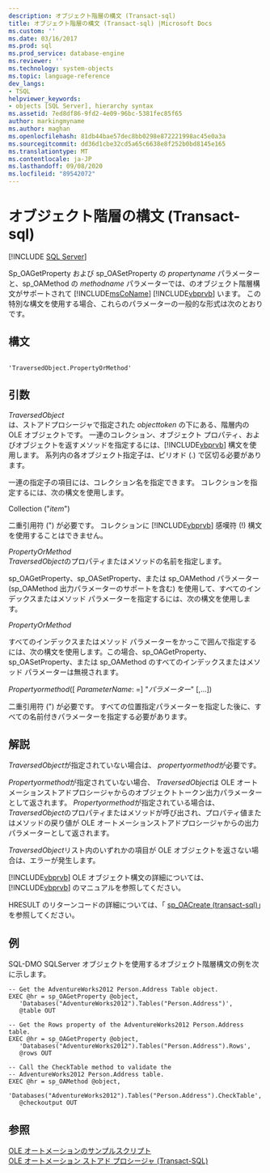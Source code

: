 ```yaml
---
description: オブジェクト階層の構文 (Transact-sql)
title: オブジェクト階層の構文 (Transact-sql) |Microsoft Docs
ms.custom: ''
ms.date: 03/16/2017
ms.prod: sql
ms.prod_service: database-engine
ms.reviewer: ''
ms.technology: system-objects
ms.topic: language-reference
dev_langs:
- TSQL
helpviewer_keywords:
- objects [SQL Server], hierarchy syntax
ms.assetid: 7ed8df86-9fd2-4e09-96bc-5381fec85f65
author: markingmyname
ms.author: maghan
ms.openlocfilehash: 81db44bae57dec8bb0298e872221998ac45e0a3a
ms.sourcegitcommit: dd36d1cbe32cd5a65c6638e8f252b0bd8145e165
ms.translationtype: MT
ms.contentlocale: ja-JP
ms.lasthandoff: 09/08/2020
ms.locfileid: "89542072"
---
```

# <a name="object-hierarchy-syntax-transact-sql"></a>オブジェクト階層の構文 (Transact-sql)
[!INCLUDE [SQL Server](../../includes/applies-to-version/sqlserver.md)]

  Sp_OAGetProperty および sp_OASetProperty の *propertyname* パラメーターと、sp_OAMethod の *methodname* パラメーターでは、のオブジェクト階層構文がサポートされて [!INCLUDE[msCoName](../../includes/msconame-md.md)] [!INCLUDE[vbprvb](../../includes/vbprvb-md.md)] います。 この特別な構文を使用する場合、これらのパラメーターの一般的な形式は次のとおりです。  
  
## <a name="syntax"></a>構文  
  
```  
  
'TraversedObject.PropertyOrMethod'  
```  
  
## <a name="arguments"></a>引数  
 *TraversedObject*  
 は、ストアドプロシージャで指定された *objecttoken* の下にある、階層内の OLE オブジェクトです。 一連のコレクション、オブジェクト プロパティ、およびオブジェクトを返すメソッドを指定するには、[!INCLUDE[vbprvb](../../includes/vbprvb-md.md)] 構文を使用します。 系列内の各オブジェクト指定子は、ピリオド (.) で区切る必要があります。  
  
 一連の指定子の項目には、コレクション名を指定できます。 コレクションを指定するには、次の構文を使用します。  
  
 Collection ("*item*")  
  
 二重引用符 (") が必要です。 コレクションに [!INCLUDE[vbprvb](../../includes/vbprvb-md.md)] 感嘆符 (!) 構文を使用することはできません。  
  
 *PropertyOrMethod*  
 *TraversedObject*のプロパティまたはメソッドの名前を指定します。  
  
 sp_OAGetProperty、sp_OASetProperty、または sp_OAMethod パラメーター (sp_OAMethod 出力パラメーターのサポートを含む) を使用して、すべてのインデックスまたはメソッド パラメーターを指定するには、次の構文を使用します。  
  
 *PropertyOrMethod*  
  
 すべてのインデックスまたはメソッド パラメーターをかっこで囲んで指定するには、次の構文を使用します。この場合、sp_OAGetProperty、sp_OASetProperty、または sp_OAMethod のすべてのインデックスまたはメソッド パラメーターは無視されます。  
  
 *Propertyormethod*([ *ParameterName*: =] "*パラメーター*" [,...])  
  
 二重引用符 (") が必要です。 すべての位置指定パラメーターを指定した後に、すべての名前付きパラメーターを指定する必要があります。  
  
## <a name="remarks"></a>解説  
 *TraversedObject*が指定されていない場合は、 *propertyormethod*が必要です。  
  
 *Propertyormethod*が指定されていない場合、 *TraversedObject*は OLE オートメーションストアドプロシージャからのオブジェクトトークン出力パラメーターとして返されます。 *Propertyormethod*が指定されている場合は、 *TraversedObject*のプロパティまたはメソッドが呼び出され、プロパティ値またはメソッドの戻り値が OLE オートメーションストアドプロシージャからの出力パラメーターとして返されます。  
  
 *TraversedObject*リスト内のいずれかの項目が OLE オブジェクトを返さない場合は、エラーが発生します。  
  
 [!INCLUDE[vbprvb](../../includes/vbprvb-md.md)] OLE オブジェクト構文の詳細については、[!INCLUDE[vbprvb](../../includes/vbprvb-md.md)] のマニュアルを参照してください。  
  
 HRESULT のリターンコードの詳細については、「 [sp_OACreate &#40;transact-sql&#41;](../../relational-databases/system-stored-procedures/sp-oacreate-transact-sql.md)」を参照してください。  
  
## <a name="examples"></a>例  
 SQL-DMO SQLServer オブジェクトを使用するオブジェクト階層構文の例を次に示します。  
  
```  
-- Get the AdventureWorks2012 Person.Address Table object.  
EXEC @hr = sp_OAGetProperty @object,  
   'Databases("AdventureWorks2012").Tables("Person.Address")',  
   @table OUT  
  
-- Get the Rows property of the AdventureWorks2012 Person.Address table.  
EXEC @hr = sp_OAGetProperty @object,  
   'Databases("AdventureWorks2012").Tables("Person.Address").Rows',  
   @rows OUT  
  
-- Call the CheckTable method to validate the   
-- AdventureWorks2012 Person.Address table.  
EXEC @hr = sp_OAMethod @object,  
   'Databases("AdventureWorks2012").Tables("Person.Address").CheckTable',  
   @checkoutput OUT  
```  
  
## <a name="see-also"></a>参照  
 [OLE オートメーションのサンプルスクリプト](../../relational-databases/stored-procedures/ole-automation-sample-script.md)   
 [OLE オートメーション ストアド プロシージャ &#40;Transact-SQL&#41;](../../relational-databases/system-stored-procedures/ole-automation-stored-procedures-transact-sql.md)  
  
  

